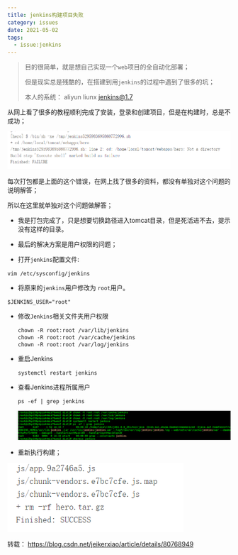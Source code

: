 ```yaml
---
title: jenkins构建项目失败
category: issues
date: 2021-05-02
tags:
  - issue:jenkins
---
```


> 目的很简单，就是想自己实现一个`web`项目的全自动化部署；
>
> 但是现实总是残酷的，在搭建到用`jenkins`的过程中遇到了很多的坑；
>
> 本人的系统： aliyun liunx jenkins@1.7

从网上看了很多的教程顺利完成了安装，登录和创建项目，但是在构建时，总是不成功；

![1596265240727](assets/1596265240727.png)

每次打包都是上面的这个错误，在网上找了很多的资料，都没有单独对这个问题的说明解答；

所以在这里就单独对这个问题做解答；

- 我是打包完成了，只是想要切换路径进入tomcat目录，但是死活进不去，提示没有这样的目录。

- 最后的解决方案是用户权限的问题；

-  打开`jenkins`配置文件: 

  ```
  vim /etc/sysconfig/jenkins
  ```

-  将原来的`jenkins`用户修改为 `root`用户。 

  ```
  $JENKINS_USER="root"
  ```

- 修改`Jenkins`相关文件夹用户权限

  ```
  chown -R root:root /var/lib/jenkins
  chown -R root:root /var/cache/jenkins
  chown -R root:root /var/log/jenkins
  ```

- 重启Jenkins

  ```
  systemctl restart jenkins
  ```

- 查看Jenkins进程所属用户

  ```
  ps -ef | grep jenkins
  ```

  ![1596265662379](assets/1596265662379.png)

- 重新执行构建；

![1596265758450](assets/1596265758450.png)

转载： https://blog.csdn.net/jeikerxiao/article/details/80768949 

